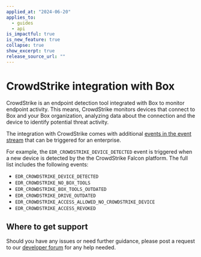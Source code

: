```yaml
---
applied_at: "2024-06-20"
applies_to:
  - guides
  - api
is_impactful: true
is_new_feature: true
collapse: true
show_excerpt: true
release_source_url: ""
---
```


# CrowdStrike integration with Box

CrowdStrike is an endpoint detection tool integrated with Box to monitor endpoint activity. This means, CrowdStrike monitors devices that connect to Box and your Box organization, analyzing data about the connection and the device to identify potential threat activity.

The integration with CrowdStrike comes with additional [events in the event stream][1] that can be triggered for an enterprise. 

<!-- more -->

For example, the `EDR_CROWDSTRIKE_DEVICE_DETECTED` event is triggered when a new device is detected by the the CrowdStrike Falcon platform.
The full list includes the following events:

* `EDR_CROWDSTRIKE_DEVICE_DETECTED`
* `EDR_CROWDSTRIKE_NO_BOX_TOOLS`
* `EDR_CROWDSTRIKE_BOX_TOOLS_OUTDATED`
* `EDR_CROWDSTRIKE_DRIVE_OUTDATED`
* `EDR_CROWDSTRIKE_ACCESS_ALLOWED_NO_CROWDSTRIKE_DEVICE`
* `EDR_CROWDSTRIKE_ACCESS_REVOKED`

## Where to get support

Should you have any issues or need further guidance, please post a request to our [developer forum][2] for any help needed.

[1]: g://events/enterprise-events/for-enterprise#event-types
[2]: https://forum.box.com/
